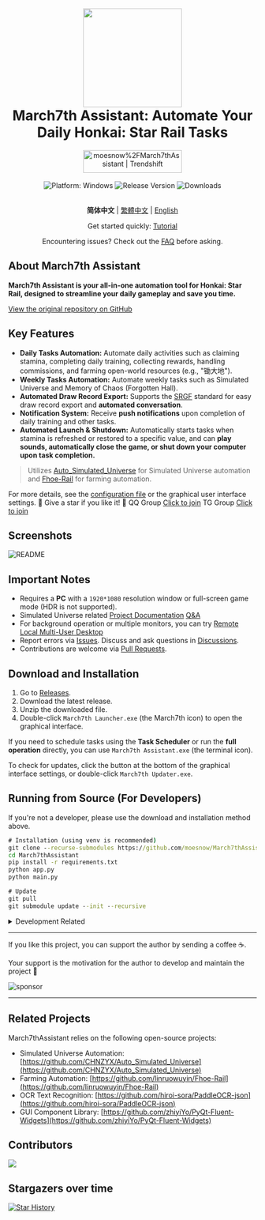 <div align="center">
  <h1 align="center">
    <img src="./assets/screenshot/March7th.png" width="200">
    <br/>
    March7th Assistant: Automate Your Daily Honkai: Star Rail Tasks
  </h1>
  <a href="https://trendshift.io/repositories/3892" target="_blank"><img src="https://trendshift.io/api/badge/repositories/3892" alt="moesnow%2FMarch7thAssistant | Trendshift" style="width: 200px; height: 46px;" width="250" height="46"/></a>
</div>

<br/>

<div align="center">
  <img alt="Platform: Windows" src="https://img.shields.io/badge/platform-Windows-blue?style=flat-square&color=4096d8" />
  <img alt="Release Version" src="https://img.shields.io/github/v/release/moesnow/March7thAssistant?style=flat-square&color=f18cb9" />
  <img alt="Downloads" src="https://img.shields.io/github/downloads/moesnow/March7thAssistant/total?style=flat-square&color=4096d8" />
</div>

<br/>

<div align="center">

**简体中文** | [繁體中文](./README_TW.md) | [English](./README_EN.md)

Get started quickly: [Tutorial](https://m7a.top/#/assets/docs/Tutorial)

Encountering issues? Check out the [FAQ](https://m7a.top/#/assets/docs/FAQ) before asking.

</div>

## About March7th Assistant

**March7th Assistant is your all-in-one automation tool for Honkai: Star Rail, designed to streamline your daily gameplay and save you time.**

[View the original repository on GitHub](https://github.com/moesnow/March7thAssistant)

## Key Features

*   **Daily Tasks Automation:** Automate daily activities such as claiming stamina, completing daily training, collecting rewards, handling commissions, and farming open-world resources (e.g., "锄大地").
*   **Weekly Tasks Automation:** Automate weekly tasks such as Simulated Universe and Memory of Chaos (Forgotten Hall).
*   **Automated Draw Record Export:** Supports the [SRGF](https://uigf.org/zh/standards/SRGF.html) standard for easy draw record export and **automated conversation**.
*   **Notification System:** Receive **push notifications** upon completion of daily training and other tasks.
*   **Automated Launch & Shutdown:** Automatically starts tasks when stamina is refreshed or restored to a specific value, and can **play sounds, automatically close the game, or shut down your computer upon task completion.**

> Utilizes [Auto_Simulated_Universe](https://github.com/CHNZYX/Auto_Simulated_Universe) for Simulated Universe automation and [Fhoe-Rail](https://github.com/linruowuyin/Fhoe-Rail) for farming automation.

For more details, see the [configuration file](assets/config/config.example.yaml) or the graphical user interface settings.  🌟 Give a star if you like it! 🌟  QQ Group [Click to join](https://qm.qq.com/q/LpfAkDPlWa)  TG Group [Click to join](https://t.me/+ZgH5zpvFS8o0NGI1)

## Screenshots

![README](assets/screenshot/README.png)

## Important Notes

*   Requires a **PC** with a `1920*1080` resolution window or full-screen game mode (HDR is not supported).
*   Simulated Universe related [Project Documentation](https://github.com/Night-stars-1/Auto_Simulated_Universe_Docs/blob/docs/docs/guide/index.md)  [Q&A](https://github.com/Night-stars-1/Auto_Simulated_Universe_Docs/blob/docs/docs/guide/qa.md)
*   For background operation or multiple monitors, you can try [Remote Local Multi-User Desktop](https://m7a.top/#/assets/docs/Background)
*   Report errors via [Issues](https://github.com/moesnow/March7thAssistant/issues).  Discuss and ask questions in [Discussions](https://github.com/moesnow/March7thAssistant/discussions).
*   Contributions are welcome via [Pull Requests](https://github.com/moesnow/March7thAssistant/pulls).

## Download and Installation

1.  Go to [Releases](https://github.com/moesnow/March7thAssistant/releases/latest).
2.  Download the latest release.
3.  Unzip the downloaded file.
4.  Double-click `March7th Launcher.exe` (the March7th icon) to open the graphical interface.

If you need to schedule tasks using the **Task Scheduler** or run the **full operation** directly, you can use `March7th Assistant.exe` (the terminal icon).

To check for updates, click the button at the bottom of the graphical interface settings, or double-click `March7th Updater.exe`.

## Running from Source (For Developers)

If you're not a developer, please use the download and installation method above.

```cmd
# Installation (using venv is recommended)
git clone --recurse-submodules https://github.com/moesnow/March7thAssistant
cd March7thAssistant
pip install -r requirements.txt
python app.py
python main.py

# Update
git pull
git submodule update --init --recursive
```

<details>
<summary>Development Related</summary>

You can get the crop parameters for cropping coordinates through the capture screenshot function in the toolbox.

The python main.py command supports parameters such as fight/universe/forgottenhall.

</details>

---

If you like this project, you can support the author by sending a coffee ☕.

Your support is the motivation for the author to develop and maintain the project 🚀

![sponsor](assets/app/images/sponsor.jpg)

---

## Related Projects

March7thAssistant relies on the following open-source projects:

*   Simulated Universe Automation: [https://github.com/CHNZYX/Auto_Simulated_Universe](https://github.com/CHNZYX/Auto_Simulated_Universe)
*   Farming Automation: [https://github.com/linruowuyin/Fhoe-Rail](https://github.com/linruowuyin/Fhoe-Rail)
*   OCR Text Recognition: [https://github.com/hiroi-sora/PaddleOCR-json](https://github.com/hiroi-sora/PaddleOCR-json)
*   GUI Component Library: [https://github.com/zhiyiYo/PyQt-Fluent-Widgets](https://github.com/zhiyiYo/PyQt-Fluent-Widgets)

## Contributors
<a href="https://github.com/moesnow/March7thAssistant/graphs/contributors">

  <img src="https://contrib.rocks/image?repo=moesnow/March7thAssistant" />

</a>

## Stargazers over time

[![Star History](https://starchart.cc/moesnow/March7thAssistant.svg?variant=adaptive)](https://starchart.cc/moesnow/March7thAssistant)